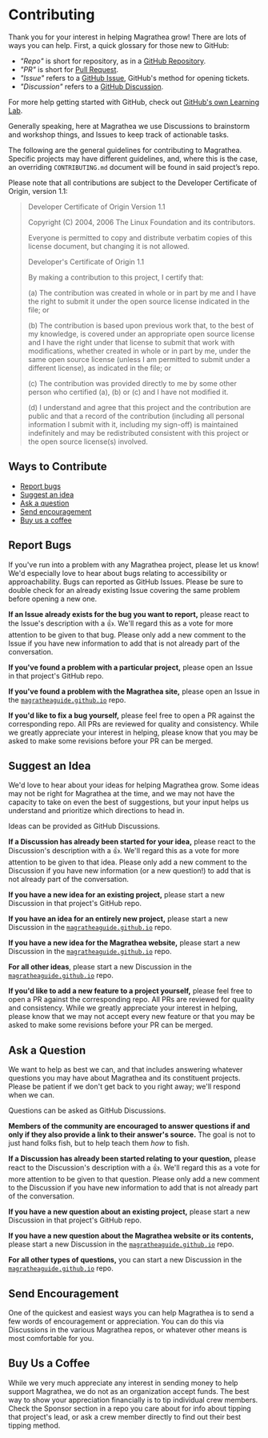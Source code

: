# Contributing

Thank you for your interest in helping Magrathea grow! There are lots of ways you can help. First, a quick glossary for those new to GitHub:

-   _"Repo"_ is short for repository, as in a [GitHub Repository](https://docs.github.com/github/creating-cloning-and-archiving-repositories/about-repositories).
-   _"PR"_ is short for [Pull Request](https://docs.github.com/github/collaborating-with-issues-and-pull-requests/about-pull-requests).
-   _"Issue"_ refers to a [GitHub Issue](https://docs.github.com/github/managing-your-work-on-github/creating-an-issue), GitHub's method for opening tickets.
-   _"Discussion"_ refers to a [GitHub Discussion](https://docs.github.com/discussions/collaborating-with-your-community-using-discussions/about-discussions).

For more help getting started with GitHub, check out [GitHub's own Learning Lab](https://lab.github.com/githubtraining/introduction-to-github).

Generally speaking, here at Magrathea we use Discussions to brainstorm and workshop things, and Issues to keep track of actionable tasks.

The following are the general guidelines for contributing to Magrathea. Specific projects may have different guidelines, and, where this is the case, an overriding `CONTRIBUTING.md` document will be found in said project’s repo.

Please note that all contributions are subject to the Developer Certificate of Origin, version 1.1:

> Developer Certificate of Origin
> Version 1.1
> 
> Copyright (C) 2004, 2006 The Linux Foundation and its contributors.
> 
> Everyone is permitted to copy and distribute verbatim copies of this license document, but changing it is not allowed.
> 
> 
> Developer's Certificate of Origin 1.1
> 
> By making a contribution to this project, I certify that:
> 
> (a) The contribution was created in whole or in part by me and I have the right to submit it under the open source license indicated in the file; or
> 
> (b) The contribution is based upon previous work that, to the best of my knowledge, is covered under an appropriate open source license and I have the right under that license to submit that work with modifications, whether created in whole or in part by me, under the same open source license (unless I am permitted to submit under a different license), as indicated in the file; or
> 
> (c) The contribution was provided directly to me by some other person who certified (a), (b) or (c) and I have not modified it.
> 
> (d) I understand and agree that this project and the contribution are public and that a record of the contribution (including all personal information I submit with it, including my sign-off) is maintained indefinitely and may be redistributed consistent with this project or the open source license(s) involved.

## Ways to Contribute

- [Report bugs](#report-bugs)
- [Suggest an idea](#suggest-an-idea)
- [Ask a question](#ask-a-question)
- [Send encouragement](#send-encouragement)
- [Buy us a coffee](#buy-us-a-coffee)

## Report Bugs

If you've run into a problem with any Magrathea project, please let us know! We'd especially love to hear about bugs relating to accessibility or approachability. Bugs can reported as GitHub Issues. Please be sure to double check for an already existing Issue covering the same problem before opening a new one.

**If an Issue already exists for the bug you want to report,** please react to the Issue's description with a :thumbsup:. We'll regard this as a vote for more attention to be given to that bug. Please only add a new comment to the Issue if you have new information to add that is not already part of the conversation.

**If you've found a problem with a particular project,** please open an Issue in that project's GitHub repo.

**If you've found a problem with the Magrathea site,** please open an Issue in the [`magratheaguide.github.io`](https://github.com/magratheaguide/magratheaguide.github.io) repo.

**If you'd like to fix a bug yourself,** please feel free to open a PR against the corresponding repo. All PRs are reviewed for quality and consistency. While we greatly appreciate your interest in helping, please know that you may be asked to make some revisions before your PR can be merged.

## Suggest an Idea

We'd love to hear about your ideas for helping Magrathea grow. Some ideas may not be right for Magrathea at the time, and we may not have the capacity to take on even the best of suggestions, but your input helps us understand and prioritize which directions to head in.

Ideas can be provided as GitHub Discussions.

**If a Discussion has already been started for your idea,** please react to the Discussion's description with a :thumbsup:. We'll regard this as a vote for more attention to be given to that idea. Please only add a new comment to the Discussion if you have new information (or a new question!) to add that is not already part of the conversation.

**If you have a new idea for an existing project,** please start a new Discussion in that project's GitHub repo.

**If you have an idea for an entirely new project,** please start a new Discussion in the [`magratheaguide.github.io`](https://github.com/magratheaguide/magratheaguide.github.io) repo.

**If you have a new idea for the Magrathea website,** please start a new Discussion in the [`magratheaguide.github.io`](https://github.com/magratheaguide/magratheaguide.github.io) repo.

**For all other ideas**, please start a new Discussion in the [`magratheaguide.github.io`](https://github.com/magratheaguide/magratheaguide.github.io) repo.

**If you'd like to add a new feature to a project yourself,** please feel free to open a PR against the corresponding repo. All PRs are reviewed for quality and consistency. While we greatly appreciate your interest in helping, please know that we may not accept every new feature or that you may be asked to make some revisions before your PR can be merged.

## Ask a Question

We want to help as best we can, and that includes answering whatever questions you may have about Magrathea and its constituent projects. Please be patient if we don't get back to you right away; we'll respond when we can.

Questions can be asked as GitHub Discussions.

**Members of the community are encouraged to answer questions if and only if they also provide a link to their answer's source.** The goal is not to just hand folks fish, but to help teach them _how_ to fish.

**If a Discussion has already been started relating to your question,** please react to the Discussion's description with a :thumbsup:. We'll regard this as a vote for more attention to be given to that question. Please only add a new comment to the Discussion if you have new information to add that is not already part of the conversation.

**If you have a new question about an existing project,** please start a new Discussion in that project's GitHub repo.

**If you have a new question about the Magrathea website or its contents,** please start a new Discussion in the [`magratheaguide.github.io`](https://github.com/magratheaguide/magratheaguide.github.io) repo.

**For all other types of questions,** you can start a new Discussion in the [`magratheaguide.github.io`](https://github.com/magratheaguide/magratheaguide.github.io) repo.

## Send Encouragement

One of the quickest and easiest ways you can help Magrathea is to send a few words of encouragement or appreciation. You can do this via Discussions in the various Magrathea repos, or whatever other means is most comfortable for you.

## Buy Us a Coffee

While we very much appreciate any interest in sending money to help support Magrathea, we do not as an organization accept funds. The best way to show your appreciation financially is to tip individual crew members. Check the Sponsor section in a repo you care about for info about tipping that project's lead, or ask a crew member directly to find out their best tipping method.
